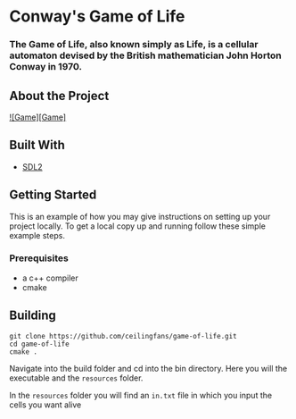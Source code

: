 # Conway's Game of Life
### The Game of Life, also known simply as Life, is a cellular automaton devised by the British mathematician John Horton Conway in 1970.

## About the Project
[![Game][Game]](https://github.com/ceilingfans/game-of-life/img/game.png)

## Built With
* [SDL2](https://www.libsdl.org)

## Getting Started
This is an example of how you may give instructions on setting up your project locally.
To get a local copy up and running follow these simple example steps.

### Prerequisites
* a c++ compiler
* cmake

## Building
```shell
git clone https://github.com/ceilingfans/game-of-life.git
cd game-of-life
cmake .
```
Navigate into the build folder and cd into the bin directory.
Here you will the executable and the `resources` folder.

In the `resources` folder you will find an `in.txt` file in which you input the cells you want alive

